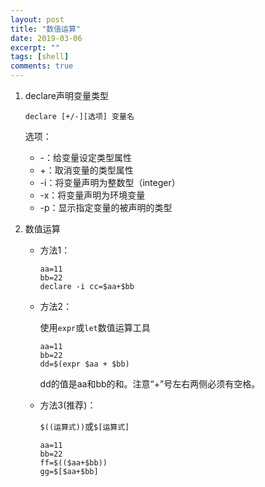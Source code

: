 ```yaml
---
layout: post
title: "数值运算"
date: 2019-03-06
excerpt: ""
tags: [shell]
comments: true
---
```


1. declare声明变量类型

   ```shell
   declare [+/-][选项] 变量名
   ```

   选项：

   - -：给变量设定类型属性
   - +：取消变量的类型属性
   - -i：将变量声明为整数型（integer）
   - -x：将变量声明为环境变量
   - -p：显示指定变量的被声明的类型

2. 数值运算

   - 方法1：

     ```shell
     aa=11
     bb=22
     declare -i cc=$aa+$bb
     ```

   - 方法2：

     使用`expr`或`let`数值运算工具

     ```shell
     aa=11
     bb=22
     dd=$(expr $aa + $bb)
     ```

     dd的值是aa和bb的和。注意“+”号左右两侧必须有空格。

   - 方法3(推荐)：

     `$((运算式))`或`$[运算式]`

     ```shell
     aa=11
     bb=22
     ff=$(($aa+$bb))
     gg=$[$aa+$bb]
     ```

     
